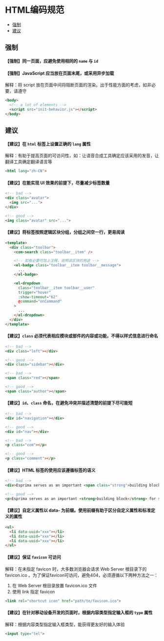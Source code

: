 
# HTML编码规范

<!-- TOC -->

- [强制](#强制)
- [建议](#建议)

<!-- /TOC -->

## 强制

#### 【强制】同一页面，应避免使用相同的 `name` 与 `id`

#### 【强制】JavaScript 应当放在页面末尾，或采用异步加载

解释：将 script 放在页面中间将阻断页面的渲染。出于性能方面的考虑，如非必要，请遵守

```html
<body>
  <!-- a lot of elements -->
  <script src="init-behavior.js"></script>
</body>
```

## 建议

#### 【建议】在 `html` 标签上设置正确的 `lang` 属性

解释：有助于提高页面的可访问性，如：让语音合成工具确定应该采用的发音，让翻译工具确定翻译语言等

```html
<html lang="zh-CN">
```

#### 【建议】在能实现 UI 效果的前提下，尽量减少标签数量

```html
<!-- bad -->
<div class="avatar">
  <img src="...">
</div>

<!-- good -->
<img class="avatar" src="...">
```

#### 【建议】将标签按照逻辑区块分组，分组之间空一行，更易阅读

```html
<template>
  <div class="toolbar">
    <com-search class="toolbar__item" />

    <!-- 如有必要可加上注释，说明该区块的用途 -->
    <el-badge class="toolbar__item toolbar__message">
      ...
    </el-badge>

    <el-dropdown
      class="toolbar__item toolbar__user"
      trigger="hover"
      :show-timeout="62"
      @command="onCommand"
    >
      ...
    </el-dropdown>
  </div>
</template>
```

#### 【建议】`class` 必须代表相应模块或部件的内容或功能，不得以样式信息进行命名

```html
<!-- bad -->
<div class="left"></div>

<!-- good -->
<div class="sidebar"></div>

<!-- bad -->
<span class="red"></span>

<!-- good -->
<span class="author"></span>
```

#### 【建议】`id`、`class` 命名，在避免冲突并描述清楚的前提下尽可能短

```html
<!-- bad -->
<div id="navigation"></div>

<!-- good -->
<div id="nav"></div>

<!-- bad -->
<p class="com"></p>

<!-- good -->
<p class="comment"></p>
```

#### 【建议】HTML 标签的使用应该遵循标签的语义

```html
<!-- bad -->
<div>Esprima serves as an important <span class="strong">building block</span> for some JavaScript language tools.</div>

<!-- good -->
<p>Esprima serves as an important <strong>building block</strong> for some JavaScript language tools.</p>
```

#### 【建议】自定义属性以 data- 为前缀。使用前缀有助于区分自定义属性和标准定义的属性

```html
<ul>
  <li data-uuid="xxx"></li>
  <li data-uuid="xxx"></li>
  <li data-uuid="xxx"></li>
</ul>
```

#### 【建议】保证 `favicon` 可访问

解释：在未指定 favicon 时，大多数浏览器会请求 Web Server 根目录下的 favicon.ico 。为了保证favicon可访问，避免404，必须遵循以下两种方法之一：

1. 在 Web Server 根目录放置 favicon.ico 文件
2. 使用 link 指定 favicon

```html
<link rel="shortcut icon" href="path/to/favicon.ico">
```

#### 【建议】在针对移动设备开发的页面时，根据内容类型指定输入框的 `type` 属性

解释：根据内容类型指定输入框类型，能获得更友好的输入体验

```html
<input type="tel">
```

